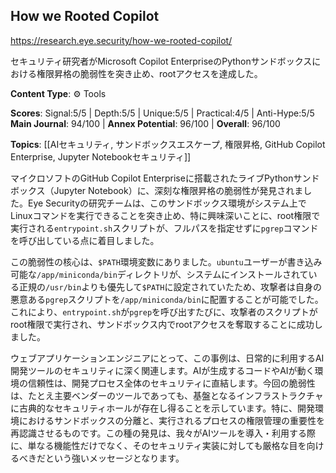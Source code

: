 ## How we Rooted Copilot

https://research.eye.security/how-we-rooted-copilot/

セキュリティ研究者がMicrosoft Copilot EnterpriseのPythonサンドボックスにおける権限昇格の脆弱性を突き止め、rootアクセスを達成した。

**Content Type**: ⚙️ Tools

**Scores**: Signal:5/5 | Depth:5/5 | Unique:5/5 | Practical:4/5 | Anti-Hype:5/5
**Main Journal**: 94/100 | **Annex Potential**: 96/100 | **Overall**: 96/100

**Topics**: [[AIセキュリティ, サンドボックスエスケープ, 権限昇格, GitHub Copilot Enterprise, Jupyter Notebookセキュリティ]]

マイクロソフトのGitHub Copilot Enterpriseに搭載されたライブPythonサンドボックス（Jupyter Notebook）に、深刻な権限昇格の脆弱性が発見されました。Eye Securityの研究チームは、このサンドボックス環境がシステム上でLinuxコマンドを実行できることを突き止め、特に興味深いことに、root権限で実行される`entrypoint.sh`スクリプトが、フルパスを指定せずに`pgrep`コマンドを呼び出している点に着目しました。

この脆弱性の核心は、`$PATH`環境変数にありました。`ubuntu`ユーザーが書き込み可能な`/app/miniconda/bin`ディレクトリが、システムにインストールされている正規の`/usr/bin`よりも優先して`$PATH`に設定されていたため、攻撃者は自身の悪意ある`pgrep`スクリプトを`/app/miniconda/bin`に配置することが可能でした。これにより、`entrypoint.sh`が`pgrep`を呼び出すたびに、攻撃者のスクリプトがroot権限で実行され、サンドボックス内でrootアクセスを奪取することに成功しました。

ウェブアプリケーションエンジニアにとって、この事例は、日常的に利用するAI開発ツールのセキュリティに深く関連します。AIが生成するコードやAIが動く環境の信頼性は、開発プロセス全体のセキュリティに直結します。今回の脆弱性は、たとえ主要ベンダーのツールであっても、基盤となるインフラストラクチャに古典的なセキュリティホールが存在し得ることを示しています。特に、開発環境におけるサンドボックスの分離と、実行されるプロセスの権限管理の重要性を再認識させるものです。この種の発見は、我々がAIツールを導入・利用する際に、単なる機能性だけでなく、そのセキュリティ実装に対しても厳格な目を向けるべきだという強いメッセージとなります。